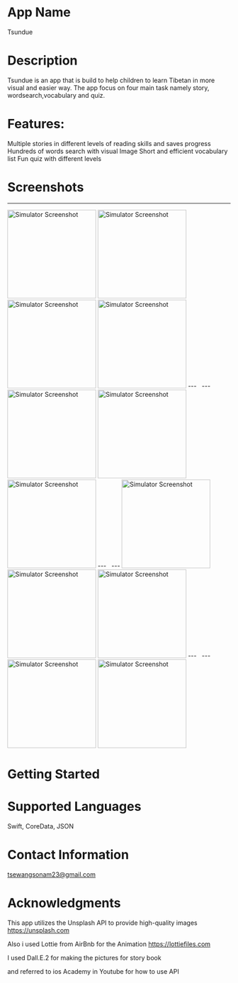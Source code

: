 # App Name

Tsundue

# Description

Tsundue is an app that is build to help children to learn Tibetan in more visual and easier way. The app focus on four main task namely story, wordsearch,vocabulary and quiz. 


# Features:

Multiple stories in different levels of reading skills and saves progress
Hundreds of words search with visual Image
Short and efficient vocabulary list
Fun quiz with different levels



# Screenshots

---
<img src="https://github.com/tsewang-sonam/mockapp/assets/91028140/7de05adc-7055-47b5-916d-86a7718d4c2e" alt="Simulator Screenshot" width="200" />
<img src="https://github.com/tsewang-sonam/mockapp/assets/91028140/ca8779ed-6d7b-458d-8f25-1706227c4a62" alt="Simulator Screenshot" width="200" />
<img src="https://github.com/tsewang-sonam/mockapp/assets/91028140/a7225fa0-ff74-48a5-a165-1a9449c6d964" alt="Simulator Screenshot" width="200" />
<img src="https://github.com/tsewang-sonam/mockapp/assets/91028140/d430999e-b952-4aaa-bec2-68a3fc7ad8ce" alt="Simulator Screenshot" width="200" />
---
&nbsp;
---
<img src="https://github.com/tsewang-sonam/mockapp/assets/91028140/1aa39b78-0ef1-4cad-9dec-a94a6706f3e5" alt="Simulator Screenshot" width="200" />
<img src="https://github.com/tsewang-sonam/mockapp/assets/91028140/29e6fe21-220b-4c6c-9898-a3d016373adb" alt="Simulator Screenshot" width="200" />
<img src="https://github.com/tsewang-sonam/mockapp/assets/91028140/54206290-18b3-4d39-8d40-a5656b7e9ad7" alt="Simulator Screenshot" width="200" />
---
&nbsp;
---
<img src="https://github.com/tsewang-sonam/mockapp/assets/91028140/d8413efd-3c2a-47c6-b1a9-95771acee02e" alt="Simulator Screenshot" width="200" />
<img src="https://github.com/tsewang-sonam/mockapp/assets/91028140/74e6a9e8-46e6-4434-9ba2-14a0e331fbcd" alt="Simulator Screenshot" width="200" />
<img src="https://github.com/tsewang-sonam/mockapp/assets/91028140/4ba10f76-5a78-4be3-844b-ff42c750a82b" alt="Simulator Screenshot" width="200" />
---
&nbsp;
---
 <img src="https://github.com/tsewang-sonam/mockapp/assets/91028140/bfcec086-16d3-4671-a2bc-bfd8f248ce47" alt="Simulator Screenshot" width="200" />
<img src="https://github.com/tsewang-sonam/mockapp/assets/91028140/9168704e-ecdc-4f29-b75b-df81eff125bf" alt="Simulator Screenshot" width="200" />


# Getting Started


# Supported Languages

Swift, CoreData, JSON



# Contact Information

tsewangsonam23@gmail.com

# Acknowledgments

This app utilizes the Unsplash API to provide high-quality images
https://unsplash.com

Also i used Lottie from AirBnb for the Animation
https://lottiefiles.com

I used Dall.E.2 for making the pictures for story book

and referred to ios Academy in Youtube for how to use API



